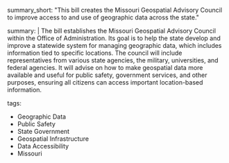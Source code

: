summary_short: "This bill creates the Missouri Geospatial Advisory Council to improve access to and use of geographic data across the state."

summary: |
  The bill establishes the Missouri Geospatial Advisory Council within the Office of Administration. Its goal is to help the state develop and improve a statewide system for managing geographic data, which includes information tied to specific locations. The council will include representatives from various state agencies, the military, universities, and federal agencies. It will advise on how to make geospatial data more available and useful for public safety, government services, and other purposes, ensuring all citizens can access important location-based information.

tags:
  - Geographic Data
  - Public Safety
  - State Government
  - Geospatial Infrastructure
  - Data Accessibility
  - Missouri
